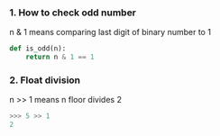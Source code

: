 ### 1. How to check odd number

n & 1 means comparing last digit of binary number to 1

```python
def is_odd(n):
    return n & 1 == 1
```

### 2. Float division

n >> 1 means n floor divides 2 

```python
>>> 5 >> 1
2
```

